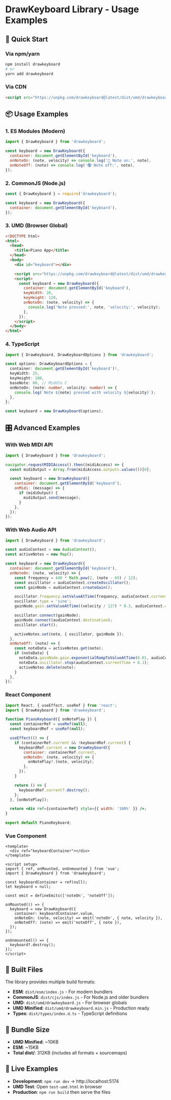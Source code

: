# DrawKeyboard Library - Usage Examples

## 🎹 Quick Start

### Via npm/yarn

```bash
npm install drawkeyboard
# or
yarn add drawkeyboard
```

### Via CDN

```html
<script src="https://unpkg.com/drawkeyboard@latest/dist/umd/drawkeyboard.min.js"></script>
```

## 📦 Usage Examples

### 1. ES Modules (Modern)

```javascript
import { DrawKeyboard } from 'drawkeyboard';

const keyboard = new DrawKeyboard({
  container: document.getElementById('keyboard'),
  onNoteOn: (note, velocity) => console.log('🎵 Note on:', note),
  onNoteOff: (note) => console.log('🔇 Note off:', note),
});
```

### 2. CommonJS (Node.js)

```javascript
const { DrawKeyboard } = require('drawkeyboard');

const keyboard = new DrawKeyboard({
  container: document.getElementById('keyboard'),
});
```

### 3. UMD (Browser Global)

```html
<!DOCTYPE html>
<html>
  <head>
    <title>Piano App</title>
  </head>
  <body>
    <div id="keyboard"></div>

    <script src="https://unpkg.com/drawkeyboard@latest/dist/umd/drawkeyboard.min.js"></script>
    <script>
      const keyboard = new DrawKeyboard({
        container: document.getElementById('keyboard'),
        keyWidth: 20,
        keyHeight: 120,
        onNoteOn: (note, velocity) => {
          console.log('Note pressed:', note, 'velocity:', velocity);
        },
      });
    </script>
  </body>
</html>
```

### 4. TypeScript

```typescript
import { DrawKeyboard, DrawKeyboardOptions } from 'drawkeyboard';

const options: DrawKeyboardOptions = {
  container: document.getElementById('keyboard')!,
  keyWidth: 25,
  keyHeight: 100,
  baseNote: 60, // Middle C
  onNoteOn: (note: number, velocity: number) => {
    console.log(`Note ${note} pressed with velocity ${velocity}`);
  },
};

const keyboard = new DrawKeyboard(options);
```

## 🎛️ Advanced Examples

### With Web MIDI API

```javascript
import { DrawKeyboard } from 'drawkeyboard';

navigator.requestMIDIAccess().then((midiAccess) => {
  const midiOutput = Array.from(midiAccess.outputs.values())[0];

  const keyboard = new DrawKeyboard({
    container: document.getElementById('keyboard'),
    onMidi: (message) => {
      if (midiOutput) {
        midiOutput.send(message);
      }
    },
  });
});
```

### With Web Audio API

```javascript
import { DrawKeyboard } from 'drawkeyboard';

const audioContext = new AudioContext();
const activeNotes = new Map();

const keyboard = new DrawKeyboard({
  container: document.getElementById('keyboard'),
  onNoteOn: (note, velocity) => {
    const frequency = 440 * Math.pow(2, (note - 69) / 12);
    const oscillator = audioContext.createOscillator();
    const gainNode = audioContext.createGain();

    oscillator.frequency.setValueAtTime(frequency, audioContext.currentTime);
    oscillator.type = 'sine';
    gainNode.gain.setValueAtTime((velocity / 127) * 0.3, audioContext.currentTime);

    oscillator.connect(gainNode);
    gainNode.connect(audioContext.destination);
    oscillator.start();

    activeNotes.set(note, { oscillator, gainNode });
  },
  onNoteOff: (note) => {
    const noteData = activeNotes.get(note);
    if (noteData) {
      noteData.gainNode.gain.exponentialRampToValueAtTime(0.01, audioContext.currentTime + 0.1);
      noteData.oscillator.stop(audioContext.currentTime + 0.1);
      activeNotes.delete(note);
    }
  },
});
```

### React Component

```jsx
import React, { useEffect, useRef } from 'react';
import { DrawKeyboard } from 'drawkeyboard';

function PianoKeyboard({ onNotePlay }) {
  const containerRef = useRef(null);
  const keyboardRef = useRef(null);

  useEffect(() => {
    if (containerRef.current && !keyboardRef.current) {
      keyboardRef.current = new DrawKeyboard({
        container: containerRef.current,
        onNoteOn: (note, velocity) => {
          onNotePlay?.(note, velocity);
        },
      });
    }

    return () => {
      keyboardRef.current?.destroy();
    };
  }, [onNotePlay]);

  return <div ref={containerRef} style={{ width: '100%' }} />;
}

export default PianoKeyboard;
```

### Vue Component

```vue
<template>
  <div ref="keyboardContainer"></div>
</template>

<script setup>
import { ref, onMounted, onUnmounted } from 'vue';
import { DrawKeyboard } from 'drawkeyboard';

const keyboardContainer = ref(null);
let keyboard = null;

const emit = defineEmits(['noteOn', 'noteOff']);

onMounted(() => {
  keyboard = new DrawKeyboard({
    container: keyboardContainer.value,
    onNoteOn: (note, velocity) => emit('noteOn', { note, velocity }),
    onNoteOff: (note) => emit('noteOff', { note }),
  });
});

onUnmounted(() => {
  keyboard?.destroy();
});
</script>
```

## 🎯 Built Files

The library provides multiple build formats:

- **ESM**: `dist/esm/index.js` - For modern bundlers
- **CommonJS**: `dist/cjs/index.js` - For Node.js and older bundlers
- **UMD**: `dist/umd/drawkeyboard.js` - For browser globals
- **UMD Minified**: `dist/umd/drawkeyboard.min.js` - Production ready
- **Types**: `dist/types/index.d.ts` - TypeScript definitions

## 📏 Bundle Size

- **UMD Minified**: ~10KB
- **ESM**: ~15KB
- **Total dist/**: 312KB (includes all formats + sourcemaps)

## 🎪 Live Examples

- **Development**: `npm run dev` → http://localhost:5174
- **UMD Test**: Open `test-umd.html` in browser
- **Production**: `npm run build` then serve the files
